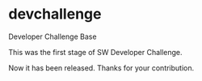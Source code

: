 # devchallenge
Developer Challenge Base

This was the first stage of SW Developer Challenge.

Now it has been released. Thanks for your contribution.
